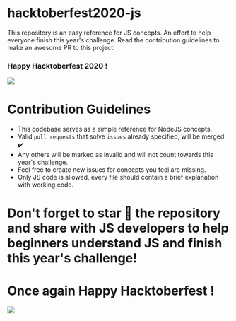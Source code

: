 # hacktoberfest2020-js
This repository is an easy reference for JS concepts. An effort to help everyone finish this year's challenge.
Read the contribution guidelines to make an awesome PR to this project!

### Happy Hacktoberfest 2020 !
![](https://res.cloudinary.com/practicaldev/image/fetch/s--F2dUk6XP--/c_imagga_scale,f_auto,fl_progressive,h_420,q_auto,w_1000/https://dev-to-uploads.s3.amazonaws.com/i/2gkfxydka19y491lh63n.jpg)

# Contribution Guidelines
- This codebase serves as a simple reference for NodeJS concepts.
- Valid `pull requests` that solve `issues` already specified, will be merged. ✔️
- Any others will be marked as invalid and will not count towards this year's challenge.
- Feel free to create new issues for concepts you feel are missing.
- Only JS code is allowed, every file should contain a brief explanation with working code.

# Don't forget to star 🌟 the repository and share with JS developers to help beginners understand JS and finish this year's challenge!
# Once again Happy Hacktoberfest !
![](https://upload.wikimedia.org/wikipedia/commons/thumb/9/99/Unofficial_JavaScript_logo_2.svg/1200px-Unofficial_JavaScript_logo_2.svg.png)

